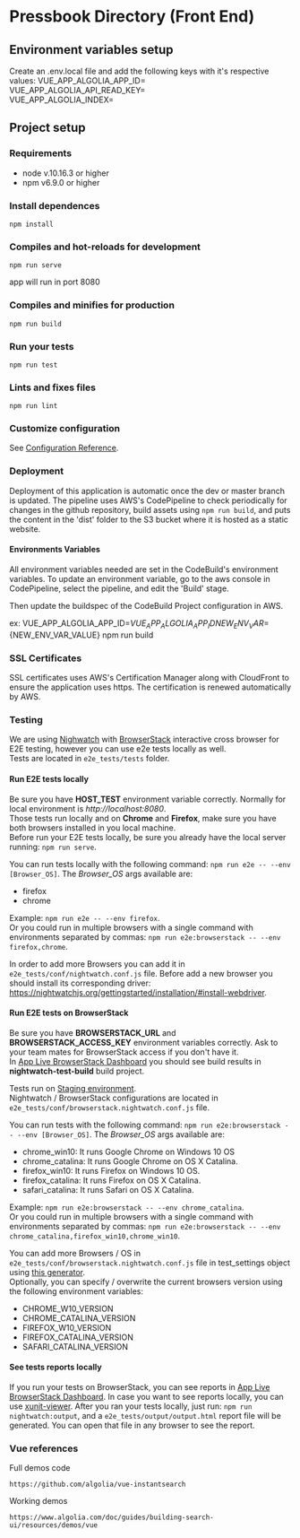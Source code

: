 # Pressbook Directory (Front End)

## Environment variables setup
Create an .env.local file and add the following keys with it's respective values:
VUE_APP_ALGOLIA_APP_ID=  
VUE_APP_ALGOLIA_API_READ_KEY=  
VUE_APP_ALGOLIA_INDEX=  

## Project setup
### Requirements
- node v.10.16.3 or higher
- npm v6.9.0 or higher

### Install dependences
```
npm install
```

### Compiles and hot-reloads for development
```
npm run serve
```
app will run in port 8080

### Compiles and minifies for production
```
npm run build
```

### Run your tests
```
npm run test
```

### Lints and fixes files
```
npm run lint
```

### Customize configuration
See [Configuration Reference](https://cli.vuejs.org/config/).
### Deployment
Deployment of this application is automatic once the dev or master branch is updated.
The pipeline uses AWS's CodePipeline to check periodically for changes in the github repository, 
build assets using `npm run build`, 
and puts the content in the 'dist' folder to the S3 bucket where it is hosted as a static website.

#### Environments Variables
All environment variables needed are set in the CodeBuild's environment variables.
To update an environment variable, go to the aws console in CodePipeline, select the pipeline, and
edit the 'Build' stage.

Then update the buildspec of the CodeBuild Project configuration in AWS.

ex: VUE_APP_ALGOLIA_APP_ID=${VUE_APP_ALGOLIA_APP_ID} NEW_ENV_VAR=${NEW_ENV_VAR_VALUE} npm run build

### SSL Certificates
SSL certificates uses AWS's Certification Manager along with CloudFront
to ensure the application uses https. The certification is renewed automatically by AWS.

### Testing
We are using [Nighwatch](http://nightwatchjs.org/) with [BrowserStack](https://browserstack.com) interactive cross 
browser for E2E testing, however you can use e2e tests locally as well.  
Tests are located in `e2e_tests/tests` folder. 
#### Run E2E tests locally
Be sure you have **HOST_TEST** environment variable correctly. Normally for local environment is *http://localhost:8080*.  
Those tests run locally and on **Chrome** and **Firefox**, make sure you have both browsers installed in you local machine.  
Before run your E2E tests locally, be sure you already have the local server running: `npm run serve`.

You can run tests locally with the following command:  `npm run e2e -- --env [Browser_OS]`. The *Browser_OS* args available are:  
- firefox
- chrome  

Example: `npm run e2e -- --env firefox`.  
Or you could run in multiple browsers with a single command with environments separated by commas: `npm run e2e:browserstack -- --env firefox,chrome`.

In order to add more Browsers you can add it in `e2e_tests/conf/nightwatch.conf.js` file. Before add a new browser you should install
its corresponding driver: https://nightwatchjs.org/gettingstarted/installation/#install-webdriver.

#### Run E2E tests on BrowserStack
Be sure you have **BROWSERSTACK_URL** and **BROWSERSTACK_ACCESS_KEY** environment variables correctly. Ask to your team mates for BrowserStack access if you don't have it.  
In [App Live BrowserStack Dashboard](https://automate.browserstack.com/dashboard/v2/) you should see build results in **nightwatch-test-build** build project.  

Tests run on [Staging environment](https://staging.pressbooks.directory).  
Nightwatch / BrowserStack configurations are located in `e2e_tests/conf/browserstack.nightwatch.conf.js` file.

You can run tests with the following command:  `npm run e2e:browserstack -- --env [Browser_OS]`. The *Browser_OS* args available are:  
- chrome_win10: It runs Google Chrome on Windows 10 OS
- chrome_catalina: It runs Google Chrome on OS X Catalina.
- firefox_win10: It runs Firefox on Windows 10 OS.
- firefox_catalina: It runs Firefox on OS X Catalina.
- safari_catalina: It runs Safari on OS X Catalina.  

Example: `npm run e2e:browserstack -- --env chrome_catalina`.  
Or you could run in multiple browsers with a single command with environments separated by commas: `npm run e2e:browserstack -- --env chrome_catalina,firefox_win10,chrome_win10`.  

You can add more Browsers / OS in `e2e_tests/conf/browserstack.nightwatch.conf.js` file in test_settings object using [this generator](https://www.browserstack.com/automate/capabilities).  
Optionally, you can specify / overwrite the current browsers version using the following environment variables:  
- CHROME_W10_VERSION
- CHROME_CATALINA_VERSION
- FIREFOX_W10_VERSION
- FIREFOX_CATALINA_VERSION
- SAFARI_CATALINA_VERSION

#### See tests reports locally
If you run your tests on BrowserStack, you can see reports in [App Live BrowserStack Dashboard](https://automate.browserstack.com/dashboard/v2/). 
In case you want to see reports locally, you can use [xunit-viewer](https://github.com/lukejpreston/xunit-viewer). After you ran your tests locally, 
just run: `npm run nightwatch:output`, and a `e2e_tests/output/output.html` report file will be generated. You can open that file in any browser to see the report. 

### Vue references

Full demos code

```https://github.com/algolia/vue-instantsearch```

Working demos

```https://www.algolia.com/doc/guides/building-search-ui/resources/demos/vue```

